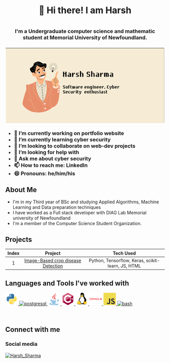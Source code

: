 <h1 align="center"> 👋  Hi there! I am Harsh <h1>

<h3 align="center"> I'm a Undergraduate computer science and mathematic student at Memorial University of Newfoundland. <h3>

![ScreenShot](/images/banner_hsharma.svg)

- 🔭 I’m currently working on portfolio website
- 🌱 I’m currently learning cyber security
- 👯 I’m looking to collaborate on web-dev projects
- 🤔 I’m looking for help with 
- 💬 Ask me about cyber security 
- 📫 How to reach me: LinkedIn
- 😄 Pronouns: he/him/his

## About Me
* I'm in my Third year of BSc  and studying Applied Algorithms, Machine Learning and Data preparation techniques
* I have worked as a Full stack developer with DIAG Lab Memorial university of Newfoundland
* I'm a member of the Computer Science Student Organization.

## Projects

| Index | Project | Tech Used |
|:------:|:-----------------:|:------:|
|   1  |[Image-Based crop disease Detection](https://devpost.com/software/one-stop-agro?ref_content=user-portfolio&ref_feature=in_progress)| Python, Tensorflow, Keras, scikit-learn, JS, HTML |

## Languages and Tools I've worked with
<p align="left">
  <a href="https://www.python.org" target="_blank"> <img src="https://raw.githubusercontent.com/devicons/devicon/master/icons/python/python-original.svg" alt="python" width="40" height="40"/> </a>
  <a href="https://www.postgresql.org/" target="_blank"> <img src="htFtps://www.postgresql.org/media/img/about/press/elephant.png" alt="postgresql" width="40" height="40"/> </a>
  <a href="https://www.java.com" target="_blank"> <img src="https://raw.githubusercontent.com/devicons/devicon/master/icons/java/java-original.svg" alt="java" width="40" height="40"/> </a>
  <a href="https://www.w3schools.com/cpp/" target="_blank"> <img src="https://raw.githubusercontent.com/devicons/devicon/master/icons/cplusplus/cplusplus-original.svg" alt="cplusplus" width="40" height="40"/> </a>
  <a href="https://www.linux.org/" target="_blank"> <img src="https://raw.githubusercontent.com/devicons/devicon/master/icons/linux/linux-original.svg" alt="linux" width="40" height="40"/> </a> 
  <a href="https://www.oracle.com/" target="_blank"> <img src="https://raw.githubusercontent.com/devicons/devicon/master/icons/oracle/oracle-original.svg" alt="oracle" width="40" height="40"/> </a>
  <a href="https://developer.mozilla.org/en-US/docs/Web/JavaScript" target="_blank"> <img src="https://raw.githubusercontent.com/devicons/devicon/master/icons/javascript/javascript-original.svg" alt="javascript" width="40" height="40"/> </a>
  <a href="https://www.gnu.org/software/bash/" target="_blank"> <img src="https://skorpil.cz/sites/default/files/2022-01/1200px-Bash_Logo_Colored.svg_.png" alt="bash" width="40" height="40"/> </a>
</p>
<br>

## Connect with me

<h3 align="left">Social media</h3>
<p align="left">
<a href="https://github.com/king-knight-harsh/" target="blank"><img align="center" src="https://raw.githubusercontent.com/rahuldkjain/github-profile-readme-generator/master/src/images/icons/Social/linked-in-alt.svg" alt="Harsh_Sharma" height="30" width="40" /></a>
</p>
<br>

